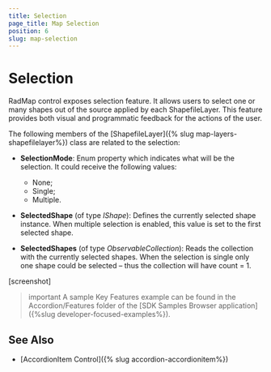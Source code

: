```yaml
---
title: Selection
page_title: Map Selection
position: 6
slug: map-selection
---
```


# Selection

RadMap control exposes selection feature. It allows users to select one or many shapes out of the source applied by each ShapefileLayer. This feature provides both visual and programmatic feedback for the actions of the user. 

The following members of the [ShapefileLayer]({% slug map-layers-shapefilelayer%}) class are related to the selection: 

* **SelectionMode**: Enum property which indicates what will be the selection. It could receive the following values:
	* None;
	* Single;
	* Multiple.

* **SelectedShape** (of type *IShape*): Defines the currently selected shape instance. When multiple selection is enabled, this value is set to the first selected shape. 
* **SelectedShapes** (of type *ObservableCollection<IShape>*): Reads the collection with the currently selected shapes. When the selection is single only one shape could be selected – thus the collection will have count = 1. 

<snippet id='map-setview-code' />

[screenshot]

>important A sample Key Features example can be found in the Accordion/Features folder of the [SDK Samples Browser application]({%slug developer-focused-examples%}).

## See Also

- [AccordionItem Control]({% slug accordion-accordionitem%})
